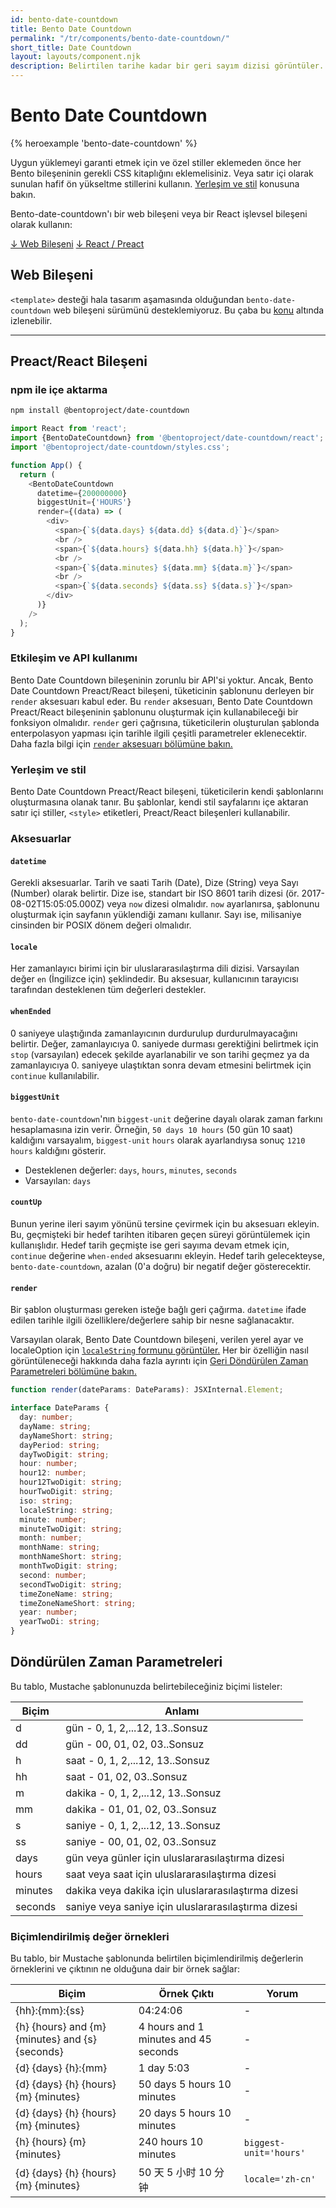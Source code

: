 ```yaml
---
id: bento-date-countdown
title: Bento Date Countdown
permalink: "/tr/components/bento-date-countdown/"
short_title: Date Countdown
layout: layouts/component.njk
description: Belirtilen tarihe kadar bir geri sayım dizisi görüntüler.
---
```


# Bento Date Countdown

{% heroexample 'bento-date-countdown' %}

Uygun yüklemeyi garanti etmek için ve özel stiller eklemeden önce her Bento bileşeninin gerekli CSS kitaplığını eklemelisiniz. Veya satır içi olarak sunulan hafif ön yükseltme stillerini kullanın. [Yerleşim ve stil](#returned-time-parameters) konusuna bakın.

<div class="bd-usage bd-card bd-card--light-sea-green">
<p>Bento-date-countdown'ı bir web bileşeni veya bir React işlevsel bileşeni olarak kullanın:</p> <a class="bd-button" href="#web-component">↓ Web Bileşeni</a> <a class="bd-button" href="#preact%2Freact-component">↓ React / Preact</a>
</div>

## Web Bileşeni

`<template>` desteği hala tasarım aşamasında olduğundan `bento-date-countdown` web bileşeni sürümünü desteklemiyoruz. Bu çaba bu [konu](https://go.amp.dev/issue/36619) altında izlenebilir.

<!--
An older version of this file contains the removed section, though it's incorrect:

https://github.com/ampproject/amphtml/blob/422d171e87571c4d125a2bf956e78e92444c10e8/extensions/amp-date-countdown/1.0/README.md
-->

---

## Preact/React Bileşeni

### npm ile içe aktarma

```bash
npm install @bentoproject/date-countdown
```

```javascript
import React from 'react';
import {BentoDateCountdown} from '@bentoproject/date-countdown/react';
import '@bentoproject/date-countdown/styles.css';

function App() {
  return (
    <BentoDateCountdown
      datetime={200000000}
      biggestUnit={'HOURS'}
      render={(data) => (
        <div>
          <span>{`${data.days} ${data.dd} ${data.d}`}</span>
          <br />
          <span>{`${data.hours} ${data.hh} ${data.h}`}</span>
          <br />
          <span>{`${data.minutes} ${data.mm} ${data.m}`}</span>
          <br />
          <span>{`${data.seconds} ${data.ss} ${data.s}`}</span>
        </div>
      )}
    />
  );
}
```

### Etkileşim ve API kullanımı

Bento Date Countdown bileşeninin zorunlu bir API'si yoktur. Ancak, Bento Date Countdown Preact/React bileşeni, tüketicinin şablonunu derleyen bir `render` aksesuarı kabul eder. Bu `render` aksesuarı, Bento Date Countdown Preact/React bileşeninin şablonunu oluşturmak için kullanabileceği bir fonksiyon olmalıdır. `render` geri çağrısına, tüketicilerin oluşturulan şablonda enterpolasyon yapması için tarihle ilgili çeşitli parametreler eklenecektir. Daha fazla bilgi için <a href="#render" data-md-type="link">`render` aksesuarı bölümüne bakın.</a>

### Yerleşim ve stil

Bento Date Countdown Preact/React bileşeni, tüketicilerin kendi şablonlarını oluşturmasına olanak tanır. Bu şablonlar, kendi stil sayfalarını içe aktaran satır içi stiller, `<style>` etiketleri, Preact/React bileşenleri kullanabilir.

### Aksesuarlar

#### `datetime`

Gerekli aksesuarlar. Tarih ve saati Tarih (Date), Dize (String) veya Sayı (Number) olarak belirtir. Dize ise, standart bir ISO 8601 tarih dizesi (ör. 2017-08-02T15:05:05.000Z) veya `now` dizesi olmalıdır. `now` ayarlanırsa, şablonunu oluşturmak için sayfanın yüklendiği zamanı kullanır. Sayı ise, milisaniye cinsinden bir POSIX dönem değeri olmalıdır.

#### `locale`

Her zamanlayıcı birimi için bir uluslararasılaştırma dili dizisi. Varsayılan değer `en` (İngilizce için) şeklindedir. Bu aksesuar, kullanıcının tarayıcısı tarafından desteklenen tüm değerleri destekler.

#### `whenEnded`

0 saniyeye ulaştığında zamanlayıcının durdurulup durdurulmayacağını belirtir. Değer, zamanlayıcıya 0. saniyede durması gerektiğini belirtmek için `stop` (varsayılan) edecek şekilde ayarlanabilir ve son tarihi geçmez ya da zamanlayıcıya 0. saniyeye ulaştıktan sonra devam etmesini belirtmek için `continue` kullanılabilir.

#### `biggestUnit`

`bento-date-countdown`'nın `biggest-unit` değerine dayalı olarak zaman farkını hesaplamasına izin verir. Örneğin, `50 days 10 hours` (50 gün 10 saat) kaldığını varsayalım, `biggest-unit` `hours` olarak ayarlandıysa sonuç `1210 hours` kaldığını gösterir.

- Desteklenen değerler: `days`, `hours`, `minutes`, `seconds`
- Varsayılan: `days`

#### `countUp`

Bunun yerine ileri sayım yönünü tersine çevirmek için bu aksesuarı ekleyin. Bu, geçmişteki bir hedef tarihten itibaren geçen süreyi görüntülemek için kullanışlıdır. Hedef tarih geçmişte ise geri sayıma devam etmek için, `continue` değerine `when-ended` aksesuarını ekleyin. Hedef tarih gelecekteyse, `bento-date-countdown`, azalan (0'a doğru) bir negatif değer gösterecektir.

#### `render`

Bir şablon oluşturması gereken isteğe bağlı geri çağırma. `datetime` ifade edilen tarihle ilgili özelliklere/değerlere sahip bir nesne sağlanacaktır.

Varsayılan olarak, Bento Date Countdown bileşeni, verilen yerel ayar ve localeOption için [`localeString` formunu görüntüler.](https://developer.mozilla.org/en-US/docs/Web/JavaScript/Reference/Global_Objects/Date/toLocaleString) Her bir özelliğin nasıl görüntüleneceği hakkında daha fazla ayrıntı için [Geri Döndürülen Zaman Parametreleri bölümüne bakın.](#returned-time-parameters)

```typescript
function render(dateParams: DateParams): JSXInternal.Element;

interface DateParams {
  day: number;
  dayName: string;
  dayNameShort: string;
  dayPeriod: string;
  dayTwoDigit: string;
  hour: number;
  hour12: number;
  hour12TwoDigit: string;
  hourTwoDigit: string;
  iso: string;
  localeString: string;
  minute: number;
  minuteTwoDigit: string;
  month: number;
  monthName: string;
  monthNameShort: string;
  monthTwoDigit: string;
  second: number;
  secondTwoDigit: string;
  timeZoneName: string;
  timeZoneNameShort: string;
  year: number;
  yearTwoDi: string;
}
```

## Döndürülen Zaman Parametreleri

Bu tablo, Mustache şablonunuzda belirtebileceğiniz biçimi listeler:

Biçim | Anlamı
--- | ---
d | gün - 0, 1, 2,...12, 13..Sonsuz
dd | gün - 00, 01, 02, 03..Sonsuz
h | saat - 0, 1, 2,...12, 13..Sonsuz
hh | saat - 01, 02, 03..Sonsuz
m | dakika - 0, 1, 2,...12, 13..Sonsuz
mm | dakika - 01, 01, 02, 03..Sonsuz
s | saniye - 0, 1, 2,...12, 13..Sonsuz
ss | saniye - 00, 01, 02, 03..Sonsuz
days | gün veya günler için uluslararasılaştırma dizesi
hours | saat veya saat için uluslararasılaştırma dizesi
minutes | dakika veya dakika için uluslararasılaştırma dizesi
seconds | saniye veya saniye için uluslararasılaştırma dizesi

### Biçimlendirilmiş değer örnekleri

Bu tablo, bir Mustache şablonunda belirtilen biçimlendirilmiş değerlerin örneklerini ve çıktının ne olduğuna dair bir örnek sağlar:

Biçim | Örnek Çıktı | Yorum
--- | --- | ---
{hh}:{mm}:{ss} | 04:24:06 | -
{h} {hours} and {m} {minutes} and {s} {seconds} | 4 hours and 1 minutes and 45 seconds | -
{d} {days} {h}:{mm} | 1 day 5:03 | -
{d} {days} {h} {hours} {m} {minutes} | 50 days 5 hours 10 minutes | -
{d} {days} {h} {hours} {m} {minutes} | 20 days 5 hours 10 minutes | -
{h} {hours} {m} {minutes} | 240 hours 10 minutes | `biggest-unit='hours'`
{d} {days} {h} {hours} {m} {minutes} | 50 天 5 小时 10 分钟 | `locale='zh-cn'`
